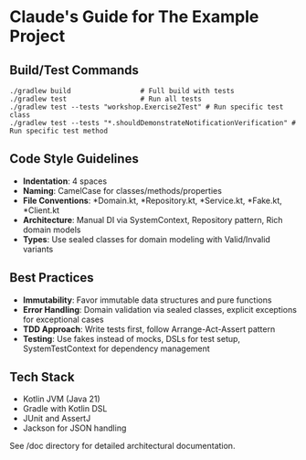 # Claude's Guide for The Example Project

## Build/Test Commands
```
./gradlew build                 # Full build with tests
./gradlew test                  # Run all tests
./gradlew test --tests "workshop.Exercise2Test" # Run specific test class
./gradlew test --tests "*.shouldDemonstrateNotificationVerification" # Run specific test method
```

## Code Style Guidelines
- **Indentation**: 4 spaces
- **Naming**: CamelCase for classes/methods/properties
- **File Conventions**: *Domain.kt, *Repository.kt, *Service.kt, *Fake.kt, *Client.kt
- **Architecture**: Manual DI via SystemContext, Repository pattern, Rich domain models
- **Types**: Use sealed classes for domain modeling with Valid/Invalid variants

## Best Practices
- **Immutability**: Favor immutable data structures and pure functions
- **Error Handling**: Domain validation via sealed classes, explicit exceptions for exceptional cases
- **TDD Approach**: Write tests first, follow Arrange-Act-Assert pattern
- **Testing**: Use fakes instead of mocks, DSLs for test setup, SystemTestContext for dependency management

## Tech Stack
- Kotlin JVM (Java 21)
- Gradle with Kotlin DSL
- JUnit and AssertJ
- Jackson for JSON handling

See /doc directory for detailed architectural documentation.